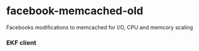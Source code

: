 # facebook-memcached-old
Facebooks modifications to memcached for I/O, CPU and memcory scaling
### EKF client
